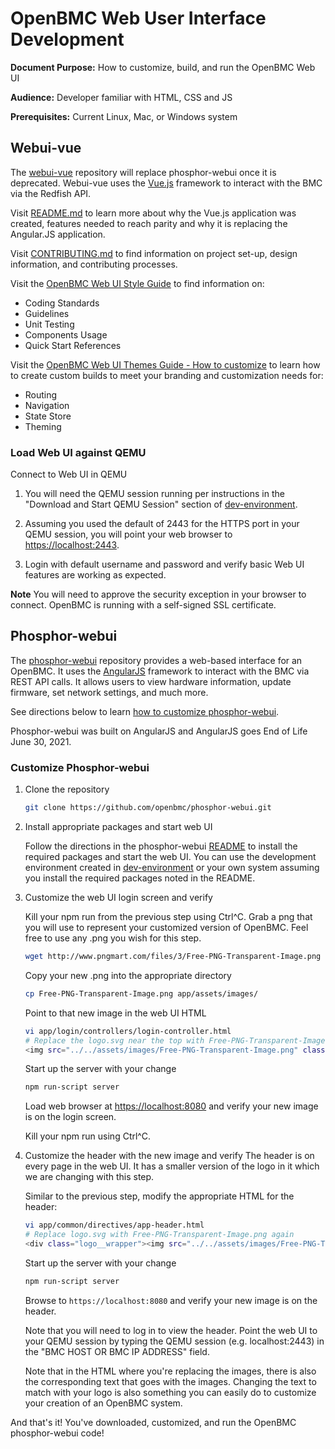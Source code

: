 # OpenBMC Web User Interface Development

**Document Purpose:** How to customize, build, and run the OpenBMC Web UI

**Audience:** Developer familiar with HTML, CSS and JS

**Prerequisites:** Current Linux, Mac, or Windows system

## Webui-vue

The [webui-vue](https://github.com/openbmc/webui-vue) repository will replace
phosphor-webui once it is deprecated. Webui-vue uses the
[Vue.js](https://vuejs.org/) framework to interact with the BMC via the Redfish
API.

Visit [README.md](https://github.com/openbmc/webui-vue/blob/master/README.md) to
learn more about why the Vue.js application was created, features needed to
reach parity and why it is replacing the Angular.JS application.

Visit
[CONTRIBUTING.md](https://github.com/openbmc/webui-vue/blob/master/CONTRIBUTING.md)
to find information on project set-up, design information, and contributing
processes.

Visit the [OpenBMC Web UI Style Guide](https://openbmc.github.io/webui-vue/) to
find information on:

- Coding Standards
- Guidelines
- Unit Testing
- Components Usage
- Quick Start References

Visit the
[OpenBMC Web UI Themes Guide - How to customize](https://openbmc.github.io/webui-vue/customization/theme.html)
to learn how to create custom builds to meet your branding and customization
needs for:

- Routing
- Navigation
- State Store
- Theming

### Load Web UI against QEMU

Connect to Web UI in QEMU

1. You will need the QEMU session running per instructions in the "Download and
   Start QEMU Session" section of
   [dev-environment](https://github.com/openbmc/docs/blob/master/development/dev-environment.md).

2. Assuming you used the default of 2443 for the HTTPS port in your QEMU
   session, you will point your web browser to <https://localhost:2443>.

3. Login with default username and password and verify basic Web UI features are
   working as expected.

**Note** You will need to approve the security exception in your browser to
connect. OpenBMC is running with a self-signed SSL certificate.

## Phosphor-webui

The [phosphor-webui](https://github.com/openbmc/phosphor-webui) repository provides a
web-based interface for an OpenBMC. It uses the
[AngularJS](https://angularjs.org/) framework to interact with the BMC via REST
API calls. It allows users to view hardware information, update firmware, set
network settings, and much more.

See directions below to learn
[how to customize phosphor-webui](#customize-phosphor-webui).

Phosphor-webui was built on AngularJS and AngularJS goes End of Life June
30, 2021.

### Customize Phosphor-webui

1. Clone the repository

   ```bash
   git clone https://github.com/openbmc/phosphor-webui.git
   ```

2. Install appropriate packages and start web UI

   Follow the directions in the phosphor-webui
   [README](https://github.com/openbmc/phosphor-webui/blob/master/README.md) to
   install the required packages and start the web UI. You can use the
   development environment created in
   [dev-environment](https://github.com/openbmc/docs/blob/master/development/dev-environment.md)
   or your own system assuming you install the required packages noted in the
   README.

3. Customize the web UI login screen and verify

   Kill your npm run from the previous step using Ctrl^C. Grab a png that you
   will use to represent your customized version of OpenBMC. Feel free to use
   any .png you wish for this step.

   ```bash
   wget http://www.pngmart.com/files/3/Free-PNG-Transparent-Image.png
   ```

   Copy your new .png into the appropriate directory

   ```bash
   cp Free-PNG-Transparent-Image.png app/assets/images/
   ```

   Point to that new image in the web UI HTML

   ```bash
   vi app/login/controllers/login-controller.html
   # Replace the logo.svg near the top with Free-PNG-Transparent-Image.png
   <img src="../../assets/images/Free-PNG-Transparent-Image.png" class="login__logo" alt="OpenBMC logo" role="img"/>
   ```

   Start up the server with your change

   ```bash
   npm run-script server
   ```

   Load web browser at <https://localhost:8080> and verify your new image is on
   the login screen.

   Kill your npm run using Ctrl^C.

4. Customize the header with the new image and verify The header is on every
   page in the web UI. It has a smaller version of the logo in it which we are
   changing with this step.

   Similar to the previous step, modify the appropriate HTML for the header:

   ```bash
   vi app/common/directives/app-header.html
   # Replace logo.svg with Free-PNG-Transparent-Image.png again
   <div class="logo__wrapper"><img src="../../assets/images/Free-PNG-Transparent-Image.png" class="header__logo" alt="company logo"/></div>
   ```

   Start up the server with your change

   ```bash
   npm run-script server
   ```

   Browse to `https://localhost:8080` and verify your new image is on the
   header.

   Note that you will need to log in to view the header. Point the web UI to
   your QEMU session by typing the QEMU session (e.g. localhost:2443) in the
   "BMC HOST OR BMC IP ADDRESS" field.

   Note that in the HTML where you're replacing the images, there is also the
   corresponding text that goes with the images. Changing the text to match with
   your logo is also something you can easily do to customize your creation of
   an OpenBMC system.

And that's it! You've downloaded, customized, and run the OpenBMC phosphor-webui
code!
